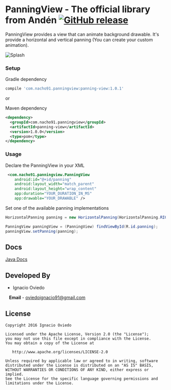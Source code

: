 # PanningView - The official library from Andén [![GitHub release](https://img.shields.io/github/release/nacho91/PanningView.svg?style=flat-square)](https://github.com/nacho91/PanningView/releases/tag/1.0.0)

PanningView provides a view that can animate background drawable. It's provide a horizontal and vertical panning (You can create your custom animation).

![Splash](https://github.com/nacho91/PanningView/blob/master/splash.gif)

### Setup

Gradle dependency

```gradle
compile 'com.nacho91.panningview:panning-view:1.0.1'
```

or

Maven dependency

```xml
<dependency>
  <groupId>com.nacho91.panningview</groupId>
  <artifactId>panning-view</artifactId>
  <version>1.0.0</version>
  <type>pom</type>
</dependency>
```

### Usage

Declare the PanningView in your XML

```xml
 <com.nacho91.panningview.PanningView
    android:id="@+id/panning"
    android:layout_width="match_parent"
    android:layout_height="wrap_content"
    app:duration="YOUR_DURATION_IN_MS"
    app:drawable="YOUR_DRAWABLE" />
```

Set one of the available panning implementations

```java
HorizontalPanning panning = new HorizontalPanning(HorizontalPanning.RIGHT_TO_LEFT);

PanningView panningView = (PanningView) findViewById(R.id.panning);
panningView.setPanning(panning);
```

## Docs

[Java Docs](https://nacho91.github.io/PanningView/)

## Developed By

* Ignacio Oviedo 
 
&nbsp;&nbsp;&nbsp;**Email** - oviedoignacio91@gmail.com

## License

    Copyright 2016 Ignacio Oviedo

    Licensed under the Apache License, Version 2.0 (the "License");
    you may not use this file except in compliance with the License.
    You may obtain a copy of the License at

       http://www.apache.org/licenses/LICENSE-2.0

    Unless required by applicable law or agreed to in writing, software
    distributed under the License is distributed on an "AS IS" BASIS,
    WITHOUT WARRANTIES OR CONDITIONS OF ANY KIND, either express or implied.
    See the License for the specific language governing permissions and
    limitations under the License.
